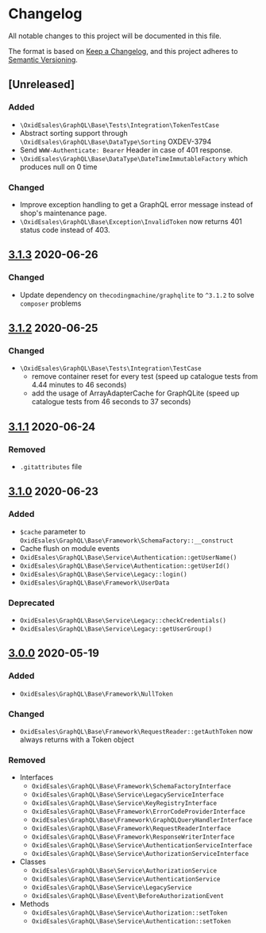 # Changelog
All notable changes to this project will be documented in this file.

The format is based on [Keep a Changelog](https://keepachangelog.com/en/1.0.0/),
and this project adheres to [Semantic Versioning](https://semver.org/spec/v2.0.0.html).

## [Unreleased]

### Added

- `\OxidEsales\GraphQL\Base\Tests\Integration\TokenTestCase`
- Abstract sorting support through `\OxidEsales\GraphQL\Base\DataType\Sorting` OXDEV-3794
- Send `WWW-Authenticate: Bearer` Header in case of 401 response.
- `\OxidEsales\GraphQL\Base\DataType\DateTimeImmutableFactory` which produces null on 0 time

### Changed

- Improve exception handling to get a GraphQL error message instead of shop's maintenance page.
- `\OxidEsales\GraphQL\Base\Exception\InvalidToken` now returns 401 status code instead of 403.

## [3.1.3] 2020-06-26

### Changed

- Update dependency on `thecodingmachine/graphqlite` to `^3.1.2` to solve `composer` problems

## [3.1.2] 2020-06-25

### Changed

- `\OxidEsales\GraphQL\Base\Tests\Integration\TestCase`
   - remove container reset for every test (speed up catalogue tests from 4.44 minutes to 46 seconds)
   - add the usage of ArrayAdapterCache for GraphQLite (speed up catalogue tests from 46 seconds to 37 seconds)

## [3.1.1] 2020-06-24

### Removed

- `.gitattributes` file

## [3.1.0] 2020-06-23

### Added

- `$cache` parameter to `OxidEsales\GraphQL\Base\Framework\SchemaFactory::__construct`
- Cache flush on module events
- `OxidEsales\GraphQL\Base\Service\Authentication::getUserName()`
- `OxidEsales\GraphQL\Base\Service\Authentication::getUserId()`
- `OxidEsales\GraphQL\Base\Service\Legacy::login()`
- `OxidEsales\GraphQL\Base\Framework\UserData`

### Deprecated

- `OxidEsales\GraphQL\Base\Service\Legacy::checkCredentials()`
- `OxidEsales\GraphQL\Base\Service\Legacy::getUserGroup()`

## [3.0.0] 2020-05-19

### Added

- `OxidEsales\GraphQL\Base\Framework\NullToken`

### Changed

- `OxidEsales\GraphQL\Base\Framework\RequestReader::getAuthToken` now always returns with a Token object

### Removed

- Interfaces
    - `OxidEsales\GraphQL\Base\Framework\SchemaFactoryInterface`
    - `OxidEsales\GraphQL\Base\Service\LegacyServiceInterface`
    - `OxidEsales\GraphQL\Base\Service\KeyRegistryInterface`
    - `OxidEsales\GraphQL\Base\Framework\ErrorCodeProviderInterface`
    - `OxidEsales\GraphQL\Base\Framework\GraphQLQueryHandlerInterface`
    - `OxidEsales\GraphQL\Base\Framework\RequestReaderInterface`
    - `OxidEsales\GraphQL\Base\Framework\ResponseWriterInterface`
    - `OxidEsales\GraphQL\Base\Service\AuthenticationServiceInterface`
    - `OxidEsales\GraphQL\Base\Service\AuthorizationServiceInterface`
- Classes
    - `OxidEsales\GraphQL\Base\Service\AuthorizationService`
    - `OxidEsales\GraphQL\Base\Service\AuthenticationService`
    - `OxidEsales\GraphQL\Base\Service\LegacyService`
    - `OxidEsales\GraphQL\Base\Event\BeforeAuthorizationEvent`
- Methods
    - `OxidEsales\GraphQL\Base\Service\Authorization::setToken`
    - `OxidEsales\GraphQL\Base\Service\Authentication::setToken`

[3.1.3]: https://github.com/OXID-eSales/graphql-base-module/compare/v3.1.2...v3.1.3
[3.1.2]: https://github.com/OXID-eSales/graphql-base-module/compare/v3.1.1...v3.1.2
[3.1.1]: https://github.com/OXID-eSales/graphql-base-module/compare/v3.1.0...v3.1.1
[3.1.0]: https://github.com/OXID-eSales/graphql-base-module/compare/v3.0.0...v3.1.0
[3.0.0]: https://github.com/OXID-eSales/graphql-base-module/compare/v2.5.0...v3.0.0
